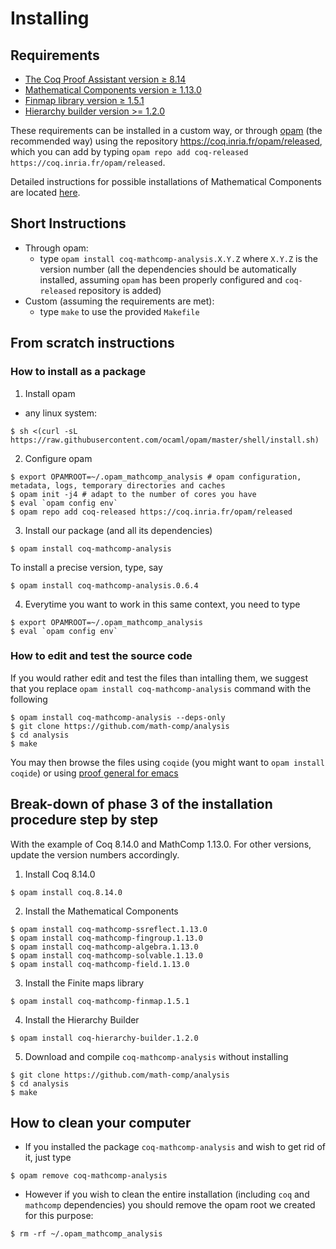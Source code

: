 # Installing

## Requirements

- [The Coq Proof Assistant version ≥ 8.14](https://coq.inria.fr)
- [Mathematical Components version ≥ 1.13.0](https://github.com/math-comp/math-comp)
- [Finmap library version ≥ 1.5.1](https://github.com/math-comp/finmap)
- [Hierarchy builder version >= 1.2.0](https://github.com/math-comp/hierarchy-builder)

These requirements can be installed in a custom way, or through
[opam](https://opam.ocaml.org/) (the recommended way) using
the repository https://coq.inria.fr/opam/released, which you can add by typing
`opam repo add coq-released https://coq.inria.fr/opam/released`.

Detailed instructions for possible installations of Mathematical Components are located
[here](https://github.com/math-comp/math-comp/blob/master/INSTALL.md).

## Short Instructions

- Through opam:
  + type `opam install coq-mathcomp-analysis.X.Y.Z` where `X.Y.Z` is the version number
    (all the dependencies should be automatically installed, assuming `opam` has been properly
    configured and `coq-released` repository is added)
- Custom (assuming the requirements are met):
  + type `make` to use the provided `Makefile`

## From scratch instructions

### How to install as a package

1. Install opam
- any linux system:
```
$ sh <(curl -sL https://raw.githubusercontent.com/ocaml/opam/master/shell/install.sh)
```

2. Configure opam
```
$ export OPAMROOT=~/.opam_mathcomp_analysis # opam configuration, metadata, logs, temporary directories and caches
$ opam init -j4 # adapt to the number of cores you have
$ eval `opam config env`
$ opam repo add coq-released https://coq.inria.fr/opam/released
```
3. Install our package (and all its dependencies)
```
$ opam install coq-mathcomp-analysis
```
To install a precise version, type, say
```
$ opam install coq-mathcomp-analysis.0.6.4
```
4. Everytime you want to work in this same context, you need to type
```
$ export OPAMROOT=~/.opam_mathcomp_analysis 
$ eval `opam config env`
```

### How to edit and test the source code

If you would rather edit and test the files than intalling them, we suggest that you replace
`opam install coq-mathcomp-analysis` command with the following
```
$ opam install coq-mathcomp-analysis --deps-only
$ git clone https://github.com/math-comp/analysis
$ cd analysis
$ make
```
You may then browse the files using `coqide` (you might want to `opam install coqide`) or
using [proof general for emacs](https://github.com/ProofGeneral/PG)

## Break-down of phase 3 of the installation procedure step by step

With the example of Coq 8.14.0 and MathComp 1.13.0. For other versions, update the
version numbers accordingly.

1. Install Coq 8.14.0
```
$ opam install coq.8.14.0
```
2. Install the Mathematical Components
```
$ opam install coq-mathcomp-ssreflect.1.13.0
$ opam install coq-mathcomp-fingroup.1.13.0
$ opam install coq-mathcomp-algebra.1.13.0
$ opam install coq-mathcomp-solvable.1.13.0
$ opam install coq-mathcomp-field.1.13.0
```
3. Install the Finite maps library
```
$ opam install coq-mathcomp-finmap.1.5.1
```
4. Install the Hierarchy Builder
```
$ opam install coq-hierarchy-builder.1.2.0
```
5. Download and compile `coq-mathcomp-analysis` without installing
```
$ git clone https://github.com/math-comp/analysis
$ cd analysis
$ make
```

## How to clean your computer

- If you installed the package `coq-mathcomp-analysis` and wish to get rid of it, just type
```
$ opam remove coq-mathcomp-analysis
```
- However if you wish to clean the entire installation (including `coq` and `mathcomp` dependencies)
  you should remove the opam root we created for this purpose:
```
$ rm -rf ~/.opam_mathcomp_analysis
```
